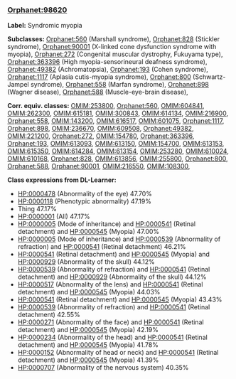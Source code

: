 
### [Orphanet:98620](http://www.orpha.net/ORDO/Orphanet_98620)
**Label:** Syndromic myopia

**Subclasses:** [Orphanet:560](http://www.orpha.net/ORDO/Orphanet_560) (Marshall syndrome), [Orphanet:828](http://www.orpha.net/ORDO/Orphanet_828) (Stickler syndrome), [Orphanet:90001](http://www.orpha.net/ORDO/Orphanet_90001) (X-linked cone dysfunction syndrome with myopia), [Orphanet:272](http://www.orpha.net/ORDO/Orphanet_272) (Congenital muscular dystrophy, Fukuyama type), [Orphanet:363396](http://www.orpha.net/ORDO/Orphanet_363396) (High myopia-sensorineural deafness syndrome), [Orphanet:49382](http://www.orpha.net/ORDO/Orphanet_49382) (Achromatopsia), [Orphanet:193](http://www.orpha.net/ORDO/Orphanet_193) (Cohen syndrome), [Orphanet:1117](http://www.orpha.net/ORDO/Orphanet_1117) (Aplasia cutis-myopia syndrome), [Orphanet:800](http://www.orpha.net/ORDO/Orphanet_800) (Schwartz-Jampel syndrome), [Orphanet:558](http://www.orpha.net/ORDO/Orphanet_558) (Marfan syndrome), [Orphanet:898](http://www.orpha.net/ORDO/Orphanet_898) (Wagner disease), [Orphanet:588](http://www.orpha.net/ORDO/Orphanet_588) (Muscle-eye-brain disease), 

**Corr. equiv. classes:** [OMIM:253800](http://purl.obolibrary.org/obo/OMIM_253800), [Orphanet:560](http://www.orpha.net/ORDO/Orphanet_560), [OMIM:604841](http://purl.obolibrary.org/obo/OMIM_604841), [OMIM:262300](http://purl.obolibrary.org/obo/OMIM_262300), [OMIM:615181](http://purl.obolibrary.org/obo/OMIM_615181), [OMIM:300843](http://purl.obolibrary.org/obo/OMIM_300843), [OMIM:614134](http://purl.obolibrary.org/obo/OMIM_614134), [OMIM:216900](http://purl.obolibrary.org/obo/OMIM_216900), [Orphanet:558](http://www.orpha.net/ORDO/Orphanet_558), [OMIM:143200](http://purl.obolibrary.org/obo/OMIM_143200), [OMIM:616517](http://purl.obolibrary.org/obo/OMIM_616517), [OMIM:601075](http://purl.obolibrary.org/obo/OMIM_601075), [Orphanet:1117](http://www.orpha.net/ORDO/Orphanet_1117), [Orphanet:898](http://www.orpha.net/ORDO/Orphanet_898), [OMIM:236670](http://purl.obolibrary.org/obo/OMIM_236670), [OMIM:609508](http://purl.obolibrary.org/obo/OMIM_609508), [Orphanet:49382](http://www.orpha.net/ORDO/Orphanet_49382), [OMIM:221200](http://purl.obolibrary.org/obo/OMIM_221200), [Orphanet:272](http://www.orpha.net/ORDO/Orphanet_272), [OMIM:154780](http://purl.obolibrary.org/obo/OMIM_154780), [Orphanet:363396](http://www.orpha.net/ORDO/Orphanet_363396), [Orphanet:193](http://www.orpha.net/ORDO/Orphanet_193), [OMIM:613093](http://purl.obolibrary.org/obo/OMIM_613093), [OMIM:613150](http://purl.obolibrary.org/obo/OMIM_613150), [OMIM:154700](http://purl.obolibrary.org/obo/OMIM_154700), [OMIM:613153](http://purl.obolibrary.org/obo/OMIM_613153), [OMIM:615350](http://purl.obolibrary.org/obo/OMIM_615350), [OMIM:614284](http://purl.obolibrary.org/obo/OMIM_614284), [OMIM:613154](http://purl.obolibrary.org/obo/OMIM_613154), [OMIM:253280](http://purl.obolibrary.org/obo/OMIM_253280), [OMIM:610024](http://purl.obolibrary.org/obo/OMIM_610024), [OMIM:610168](http://purl.obolibrary.org/obo/OMIM_610168), [Orphanet:828](http://www.orpha.net/ORDO/Orphanet_828), [OMIM:613856](http://purl.obolibrary.org/obo/OMIM_613856), [OMIM:255800](http://purl.obolibrary.org/obo/OMIM_255800), [Orphanet:800](http://www.orpha.net/ORDO/Orphanet_800), [Orphanet:588](http://www.orpha.net/ORDO/Orphanet_588), [Orphanet:90001](http://www.orpha.net/ORDO/Orphanet_90001), [OMIM:216550](http://purl.obolibrary.org/obo/OMIM_216550), [OMIM:108300](http://purl.obolibrary.org/obo/OMIM_108300), 

**Class expressions from DL-Learner:**

- [HP:0000478](http://purl.obolibrary.org/obo/HP_0000478) (Abnormality of the eye) 47.70%
- [HP:0000118](http://purl.obolibrary.org/obo/HP_0000118) (Phenotypic abnormality) 47.19%
- Thing 47.17%
- [HP:0000001](http://purl.obolibrary.org/obo/HP_0000001) (All) 47.17%
- [HP:0000005](http://purl.obolibrary.org/obo/HP_0000005) (Mode of inheritance) and [HP:0000541](http://purl.obolibrary.org/obo/HP_0000541) (Retinal detachment) and [HP:0000545](http://purl.obolibrary.org/obo/HP_0000545) (Myopia) 47.00%
- [HP:0000005](http://purl.obolibrary.org/obo/HP_0000005) (Mode of inheritance) and [HP:0000539](http://purl.obolibrary.org/obo/HP_0000539) (Abnormality of refraction) and [HP:0000541](http://purl.obolibrary.org/obo/HP_0000541) (Retinal detachment) 46.21%
- [HP:0000541](http://purl.obolibrary.org/obo/HP_0000541) (Retinal detachment) and [HP:0000545](http://purl.obolibrary.org/obo/HP_0000545) (Myopia) and [HP:0000929](http://purl.obolibrary.org/obo/HP_0000929) (Abnormality of the skull) 44.12%
- [HP:0000539](http://purl.obolibrary.org/obo/HP_0000539) (Abnormality of refraction) and [HP:0000541](http://purl.obolibrary.org/obo/HP_0000541) (Retinal detachment) and [HP:0000929](http://purl.obolibrary.org/obo/HP_0000929) (Abnormality of the skull) 44.12%
- [HP:0000517](http://purl.obolibrary.org/obo/HP_0000517) (Abnormality of the lens) and [HP:0000541](http://purl.obolibrary.org/obo/HP_0000541) (Retinal detachment) and [HP:0000545](http://purl.obolibrary.org/obo/HP_0000545) (Myopia) 44.03%
- [HP:0000541](http://purl.obolibrary.org/obo/HP_0000541) (Retinal detachment) and [HP:0000545](http://purl.obolibrary.org/obo/HP_0000545) (Myopia) 43.43%
- [HP:0000539](http://purl.obolibrary.org/obo/HP_0000539) (Abnormality of refraction) and [HP:0000541](http://purl.obolibrary.org/obo/HP_0000541) (Retinal detachment) 42.55%
- [HP:0000271](http://purl.obolibrary.org/obo/HP_0000271) (Abnormality of the face) and [HP:0000541](http://purl.obolibrary.org/obo/HP_0000541) (Retinal detachment) and [HP:0000545](http://purl.obolibrary.org/obo/HP_0000545) (Myopia) 42.19%
- [HP:0000234](http://purl.obolibrary.org/obo/HP_0000234) (Abnormality of the head) and [HP:0000541](http://purl.obolibrary.org/obo/HP_0000541) (Retinal detachment) and [HP:0000545](http://purl.obolibrary.org/obo/HP_0000545) (Myopia) 41.78%
- [HP:0000152](http://purl.obolibrary.org/obo/HP_0000152) (Abnormality of head or neck) and [HP:0000541](http://purl.obolibrary.org/obo/HP_0000541) (Retinal detachment) and [HP:0000545](http://purl.obolibrary.org/obo/HP_0000545) (Myopia) 41.39%
- [HP:0000707](http://purl.obolibrary.org/obo/HP_0000707) (Abnormality of the nervous system) 40.35%



